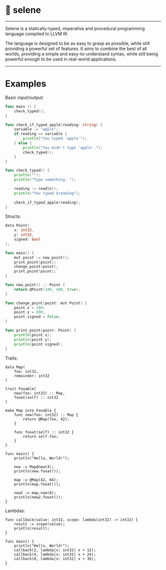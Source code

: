 # 🍂 selene

---

Selene is a statically-typed, imperative and procedural programming language compiled to LLVM IR.

The language is designed to be as easy to grasp as possible, while still providing a powerful set of features. It aims to combine the best of all worlds, providing a simple and easy-to-understand syntax, while still being powerful enough to be used in real-world applications.

---

# Examples

Basic input/output:
```go
func main () {
    check_typed();
}

func check_if_typed_apple(reading: string) {
    variable := "apple";
    if reading == variable {
        println("You typed 'apple'");
    } else {
        println("You didn't type 'apple'.");
        check_typed();
    }
}

func check_typed() {
    println("");
    println("Type something: ");

    reading := readln();
    println("You typed $reading");
    
    check_if_typed_apple(reading);
}
```

Structs:
```go
data Point(
    x: int32,
    y: int32,
    signed: bool
);

func main() {
    mut point := new_point();
    print_point(point);
    change_point(point);
    print_point(point);
}

func new_point() :: Point {
    return @Point(100, 400, true);
}

func change_point(point: mut Point) {
    point.x = 200;
    point.y = 800;
    point.signed = false;
}

func print_point(point: Point) {
    println(point.x);
    println(point.y);
    println(point.signed);
}
```

Traits:
```golang
data Map(
    foo: int32,
    remainder: int32
)

trait Fooable(
    new(foo: int32) :: Map,
    fooat(self) :: int32
)

make Map into Fooable {
    func new(foo: int32) :: Map {
        return @Map(foo, 42);
    }

    func fooat(self) :: int32 {
        return self.foo;
    }
}

func main() {
    println("Hello, World!");

    new := Map@new(4);
    println(new.fooat());

    map := @Map(42, 64);
    println(map.fooat());

    new2 := map.new(8);
    println(new2.fooat());
}
```

Lambdas:
```golang
func callback(value: int32, scope: lambda(int32) -> int32) {
    result := scope(value);
    println(result);
}

func main() {
    println("Hello, World!");
    callback(2, lambda|x: int32| x + 12);
    callback(4, lambda|x: int32| x + 24);
    callback(8, lambda|x: int32| x + 36);
}
```
